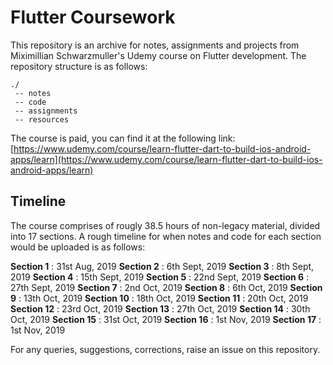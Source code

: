 # Flutter Coursework

This repository is an archive for notes, assignments and projects from Miximillian Schwarzmuller's Udemy course on Flutter development. The repository structure is as follows:
```
./
 -- notes
 -- code
 -- assignments
 -- resources
```
The course is paid, you can find it at the following link:
[https://www.udemy.com/course/learn-flutter-dart-to-build-ios-android-apps/learn](https://www.udemy.com/course/learn-flutter-dart-to-build-ios-android-apps/learn)
 
## Timeline

The course comprises of rougly 38.5 hours of non-legacy material, divided into 17 sections. A rough timeline for when notes and code for each section would be uploaded is as follows:

**Section 1** : 31st Aug, 2019
**Section 2** : 6th Sept, 2019
**Section 3** : 8th Sept, 2019
**Section 4** : 15th Sept, 2019
**Section 5** : 22nd Sept, 2019
**Section 6** : 27th Sept, 2019
**Section 7** : 2nd Oct, 2019
**Section 8** : 6th Oct, 2019
**Section 9** : 13th Oct, 2019
**Section 10** : 18th Oct, 2019
**Section 11** : 20th Oct, 2019
**Section 12** : 23rd Oct, 2019
**Section 13** : 27th Oct, 2019
**Section 14** : 30th Oct, 2019
**Section 15** : 31st Oct, 2019
**Section 16** : 1st Nov, 2019
**Section 17** : 1st Nov, 2019

For any queries, suggestions, corrections, raise an issue on this repository.
 
